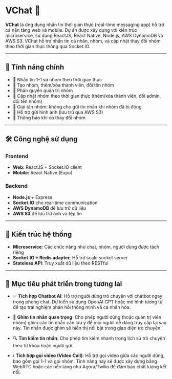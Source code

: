 # VChat 💬

**VChat** là ứng dụng nhắn tin thời gian thực (real-time messaging app) hỗ trợ cả nền tảng web và mobile. Dự án được xây dựng với kiến trúc microservice, sử dụng ReactJS, React Native, Node.js, AWS DynamoDB và AWS S3. VChat hỗ trợ nhắn tin cá nhân, nhóm, và cập nhật thay đổi nhóm theo thời gian thực thông qua Socket.IO.

---

## 🚀 Tính năng chính

- 💬 Nhắn tin 1-1 và nhóm theo thời gian thực
- 👥 Tạo nhóm, thêm/xóa thành viên, đổi tên nhóm
- 👑 Phân quyền quản trị nhóm
- 🔄 Cập nhật nhóm theo thời gian thực (thêm/xóa thành viên, đổi admin, đổi tên nhóm)
- 🚫 Giải tán nhóm: không cho gửi tin nhắn khi nhóm đã bị đóng
- 📁 Hỗ trợ gửi hình ảnh (lưu trữ qua AWS S3)
- 🔔 Thông báo khi có thay đổi nhóm

---

## 🛠️ Công nghệ sử dụng

### Frontend
- **Web:** ReactJS + Socket.IO client
- **Mobile:** React Native (Expo)

### Backend
- **Node.js** + Express
- **Socket.IO** cho real-time communication
- **AWS DynamoDB** để lưu trữ dữ liệu
- **AWS S3** để lưu trữ ảnh và tệp tin

---

## 🧱 Kiến trúc hệ thống

- **Microservice**: Các chức năng như chat, nhóm, người dùng được tách riêng
- **Socket.IO + Redis adapter**: Hỗ trợ scale socket server
- **Stateless API**: Truy xuất dữ liệu theo RESTful

---
## 🎯 Mục tiêu phát triển trong tương lai

- ✅ **Tích hợp Chatbot AI**: Hỗ trợ người dùng trò chuyện với chatbot ngay trong phòng chat. Dự kiến sử dụng OpenAI GPT hoặc mô hình tương tự để tạo trải nghiệm phản hồi thông minh và cá nhân hóa.
  
- 🔖 **Ghim tin nhắn quan trọng**: Cho phép người dùng (hoặc quản trị viên nhóm) ghim các tin nhắn cần lưu ý để mọi người dễ dàng truy cập lại sau này. Tin nhắn được ghim sẽ hiển thị nổi bật trong giao diện trò chuyện.

- 🔍 **Tìm kiếm tin nhắn**: Cho phép tìm kiếm nhanh trong lịch sử trò chuyện theo từ khóa hoặc người gửi.

- 📞 **Tích hợp gọi video (Video Call)**: Hỗ trợ gọi video giữa các người dùng, bao gồm gọi 1-1 và gọi nhóm. Tính năng này sẽ được xây dựng bằng WebRTC hoặc các nền tảng như Agora/Twilio để đảm bảo chất lượng kết nối.


